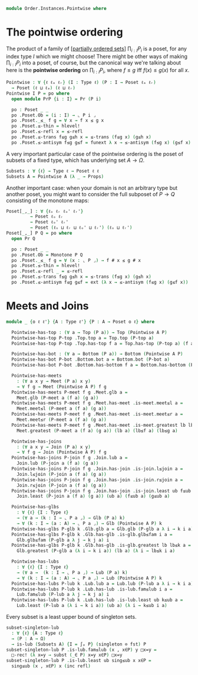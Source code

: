 <!--
```agda
open import Cat.Prelude

open import Data.Power

open import Order.Instances.Props
open import Order.Diagram.Glb
open import Order.Diagram.Lub
open import Order.Semilattice.Meet
open import Order.Semilattice.Join
open import Order.Base

import Order.Reasoning as Pr
```
-->

```agda
module Order.Instances.Pointwise where
```

# The pointwise ordering

The product of a family of [[partially ordered sets]] $\prod_{i : I} P_i$ is a
poset, for any index type $I$ which we might choose! There might be other ways
of making $\prod_{i : I} P_i$ into a poset, of course, but the canonical way
we're talking about here is the **pointwise ordering** on $\prod_{i : I} P_i$,
where $f \le g$ iff $f(x) \le g(x)$ for all $x$.

[partially ordered sets]: Order.Base.html

```agda
Pointwise : ∀ {ℓ ℓₐ ℓᵣ} (I : Type ℓ) (P : I → Poset ℓₐ ℓᵣ)
  → Poset (ℓ ⊔ ℓₐ) (ℓ ⊔ ℓᵣ)
Pointwise I P = po where
  open module PrP {i : I} = Pr (P i)

  po : Poset _ _
  po .Poset.Ob = (i : I) → ⌞ P i ⌟
  po .Poset._≤_ f g = ∀ x → f x ≤ g x
  po .Poset.≤-thin = hlevel!
  po .Poset.≤-refl x = ≤-refl
  po .Poset.≤-trans f≤g g≤h x = ≤-trans (f≤g x) (g≤h x)
  po .Poset.≤-antisym f≤g g≤f = funext λ x → ≤-antisym (f≤g x) (g≤f x)
```

A very important particular case of the pointwise ordering is the poset
of subsets of a fixed type, which has underlying set $A \to \Omega$.

```agda
Subsets : ∀ {ℓ} → Type ℓ → Poset ℓ ℓ
Subsets A = Pointwise A (λ _ → Props)
```

Another important case: when your domain is not an arbitrary type but
another poset, you might want to consider the full subposet of $P \to Q$
consisting of the monotone maps:

```agda
Poset[_,_] : ∀ {ℓₒ ℓᵣ ℓₒ' ℓᵣ'}
         → Poset ℓₒ ℓᵣ
         → Poset ℓₒ' ℓᵣ'
         → Poset (ℓₒ ⊔ ℓᵣ ⊔ ℓₒ' ⊔ ℓᵣ') (ℓₒ ⊔ ℓᵣ')
Poset[_,_] P Q = po where
  open Pr Q

  po : Poset _ _
  po .Poset.Ob = Monotone P Q
  po .Poset._≤_ f g = ∀ (x : ⌞ P ⌟) → f # x ≤ g # x
  po .Poset.≤-thin = hlevel!
  po .Poset.≤-refl _ = ≤-refl
  po .Poset.≤-trans f≤g g≤h x = ≤-trans (f≤g x) (g≤h x)
  po .Poset.≤-antisym f≤g g≤f = ext (λ x → ≤-antisym (f≤g x) (g≤f x))
```

# Meets and Joins

```agda
module _ {o ℓ ℓ'} {A : Type ℓ'} {P : A → Poset o ℓ} where

  Pointwise-has-top : (∀ a → Top (P a)) → Top (Pointwise A P)
  Pointwise-has-top P-top .Top.top a = Top.top (P-top a)
  Pointwise-has-top P-top .Top.has-top f a = Top.has-top (P-top a) (f a)

  Pointwise-has-bot : (∀ a → Bottom (P a)) → Bottom (Pointwise A P)
  Pointwise-has-bot P-bot .Bottom.bot a = Bottom.bot (P-bot a)
  Pointwise-has-bot P-bot .Bottom.has-bottom f a = Bottom.has-bottom (P-bot a) (f a)

  Pointwise-has-meets
    : (∀ a x y → Meet (P a) x y)
    → ∀ f g → Meet (Pointwise A P) f g
  Pointwise-has-meets P-meet f g .Meet.glb a =
    Meet.glb (P-meet a (f a) (g a))
  Pointwise-has-meets P-meet f g .Meet.has-meet .is-meet.meet≤l a =
    Meet.meet≤l (P-meet a (f a) (g a))
  Pointwise-has-meets P-meet f g .Meet.has-meet .is-meet.meet≤r a =
    Meet.meet≤r (P-meet a (f a) (g a))
  Pointwise-has-meets P-meet f g .Meet.has-meet .is-meet.greatest lb lb≤f lb≤g a =
    Meet.greatest (P-meet a (f a) (g a)) (lb a) (lb≤f a) (lb≤g a)

  Pointwise-has-joins
    : (∀ a x y → Join (P a) x y)
    → ∀ f g → Join (Pointwise A P) f g
  Pointwise-has-joins P-join f g .Join.lub a =
    Join.lub (P-join a (f a) (g a))
  Pointwise-has-joins P-join f g .Join.has-join .is-join.l≤join a =
    Join.l≤join (P-join a (f a) (g a))
  Pointwise-has-joins P-join f g .Join.has-join .is-join.r≤join a =
    Join.r≤join (P-join a (f a) (g a))
  Pointwise-has-joins P-join f g .Join.has-join .is-join.least ub f≤ub g≤ub a =
    Join.least (P-join a (f a) (g a)) (ub a) (f≤ub a) (g≤ub a)

  Pointwise-has-glbs
    : ∀ {ℓ} {I : Type ℓ}
    → (∀ a → (k : I → ⌞ P a ⌟) → Glb (P a) k)
    → ∀ (k : I → (a : A) → ⌞ P a ⌟) → Glb (Pointwise A P) k
  Pointwise-has-glbs P-glb k .Glb.glb a = Glb.glb (P-glb a λ i → k i a)
  Pointwise-has-glbs P-glb k .Glb.has-glb .is-glb.glb≤fam i a =
    Glb.glb≤fam (P-glb a λ j → k j a) i
  Pointwise-has-glbs P-glb k .Glb.has-glb .is-glb.greatest lb lb≤k a =
    Glb.greatest (P-glb a (λ i → k i a)) (lb a) (λ i → lb≤k i a)

  Pointwise-has-lubs
    : ∀ {ℓ} {I : Type ℓ}
    → (∀ a →  (k : I → ⌞ P a ⌟) → Lub (P a) k)
    → ∀ (k : I → (a : A) → ⌞ P a ⌟) → Lub (Pointwise A P) k
  Pointwise-has-lubs P-lub k .Lub.lub a = Lub.lub (P-lub a λ i → k i a)
  Pointwise-has-lubs P-lub k .Lub.has-lub .is-lub.fam≤lub i a =
    Lub.fam≤lub (P-lub a λ j → k j a) i
  Pointwise-has-lubs P-lub k .Lub.has-lub .is-lub.least ub k≤ub a =
    Lub.least (P-lub a (λ i → k i a)) (ub a) (λ i → k≤ub i a)
```

<!--
```agda
  open is-meet-semilattice
  open is-join-semilattice

  Pointwise-is-meet-slat
    : (∀ a → is-meet-semilattice (P a))
    → is-meet-semilattice (Pointwise A P)
  Pointwise-is-meet-slat meet-slat .has-meets x y =
    Pointwise-has-meets (λ a → has-meets (meet-slat a)) x y
  Pointwise-is-meet-slat meet-slat .has-top =
    Pointwise-has-top (λ a → has-top (meet-slat a))

  Pointwise-is-join-slat
    : (∀ a → is-join-semilattice (P a))
    → is-join-semilattice (Pointwise A P)
  Pointwise-is-join-slat join-slat .has-joins x y =
    Pointwise-has-joins (λ a → has-joins (join-slat a)) x y
  Pointwise-is-join-slat join-slat .has-bottom =
    Pointwise-has-bot (λ a → has-bottom (join-slat a))

Subsets-is-meet-slat : ∀ {ℓ} {A : Type ℓ} → is-meet-semilattice (Subsets A)
Subsets-is-meet-slat = Pointwise-is-meet-slat (λ _ → Props-is-meet-slat)

Subsets-is-join-slat : ∀ {ℓ} {A : Type ℓ} → is-join-semilattice (Subsets A)
Subsets-is-join-slat = Pointwise-is-join-slat (λ _ → Props-is-join-slat)
```
-->

Every subset is a least upper bound of singleton sets.

```agda
subset-singleton-lub
  : ∀ {ℓ} {A : Type ℓ}
  → (P : A → Ω)
  → is-lub (Subsets A) {I = ∫ₚ P} (singleton ⊙ fst) P
subset-singleton-lub P .is-lub.fam≤lub (x , x∈P) y □x=y =
  □-rec! (λ x=y → subst (_∈ P) x=y x∈P) □x=y
subset-singleton-lub P .is-lub.least ub sing≤ub x x∈P =
  sing≤ub (x , x∈P) x (inc refl)
```
